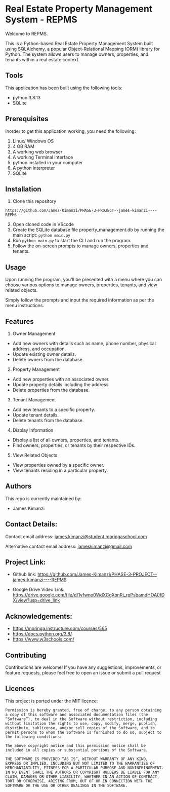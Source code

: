 # Real Estate Property Management System - REPMS

Welcome to REPMS.

This is a Python-based Real Estate Property Management System built using SQLAlchemy, a popular Object-Relational Mapping (ORM) library for Python. The system allows users to manage owners, properties, and tenants within a real estate context.

## Tools
This application has been built using the following tools:

- python 3.8.13
- SQLite

## Prerequisites
Inorder to get this application working, you need the following:

1. Linux/ Windows OS
2. 4 GB RAM
3. A working web browser
4. A working Terminal interface
5. python installed in your computer
6. A python interpreter
7. SQLite

## Installation
1. Clone this repository
```
https://github.com/James-Kimanzi/PHASE-3-PROJECT--james-kimanzi----REPMS

```
2. Open cloned code in VScode
3. Create the SQLite database file property_management.db by running the main script: `python main.py`
4. Run `python main.py` to start the CLI and run the program.
5. Follow the on-screen prompts to manage owners, properties and tenants.

## Usage
Upon running the program, you'll be presented with a menu where you can choose various options to manage owners, properties, tenants, and view related objects. 

Simply follow the prompts and input the required information as per the menu instructions.

## Features
1. Owner Management

- Add new owners with details such as name, phone number, physical address, and occupation.
- Update existing owner details.
- Delete owners from the database.

2. Property Management

- Add new properties with an associated owner.
- Update property details including the address.
- Delete properties from the database.

3. Tenant Management

- Add new tenants to a specific property.
- Update tenant details.
- Delete tenants from the database.

4. Display Information

- Display a list of all owners, properties, and tenants.
- Find owners, properties, or tenants by their respective IDs.

5. View Related Objects

- View properties owned by a specific owner.
- View tenants residing in a particular property.

## Authors
This repo is currently maintained by:
- James Kimanzi

## Contact Details:
Contact email address: james.kimanzi@student.moringaschool.com

Alternative contact email address: jameskimanzi@gmail.com

## Project Link: 
- Github link: 
https://github.com/James-Kimanzi/PHASE-3-PROJECT--james-kimanzi----REPMS

- Google Drive Video Link:
https://drive.google.com/file/d/1yfwno0WdXCgXonRi_rpPsbamdHOA0fDX/view?usp=drive_link

## Acknowledgements:
 - https://moringa.instructure.com/courses/565
 - https://docs.python.org/3.8/
 - https://www.w3schools.com/

## Contributing

Contributions are welcome! If you have any suggestions, improvements, or feature requests, please feel free to open an issue or submit a pull request


 ## Licences
This project is ported under the MIT licence:

```
Permission is hereby granted, free of charge, to any person obtaining a copy of this software and associated documentation files (the “Software”), to deal in the Software without restriction, including without limitation the rights to use, copy, modify, merge, publish, distribute, sublicense, and/or sell copies of the Software, and to permit persons to whom the Software is furnished to do so, subject to the following conditions:

The above copyright notice and this permission notice shall be included in all copies or substantial portions of the Software.

THE SOFTWARE IS PROVIDED “AS IS”, WITHOUT WARRANTY OF ANY KIND, EXPRESS OR IMPLIED, INCLUDING BUT NOT LIMITED TO THE WARRANTIES OF MERCHANTABILITY, FITNESS FOR A PARTICULAR PURPOSE AND NONINFRINGEMENT. IN NO EVENT SHALL THE AUTHORS OR COPYRIGHT HOLDERS BE LIABLE FOR ANY CLAIM, DAMAGES OR OTHER LIABILITY, WHETHER IN AN ACTION OF CONTRACT, TORT OR OTHERWISE, ARISING FROM, OUT OF OR IN CONNECTION WITH THE SOFTWARE OR THE USE OR OTHER DEALINGS IN THE SOFTWARE.
```

